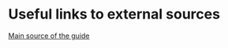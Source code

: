 # Useful links to external sources
 [Main source of the guide](https://linuxconfig.org/bash-scripting-tutorial-for-beginners)